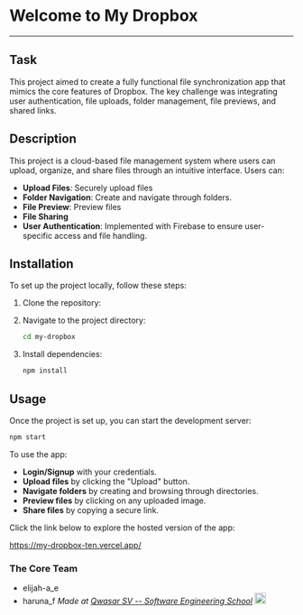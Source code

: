 # Welcome to My Dropbox
***

## Task
This project aimed to create a fully functional file synchronization app that mimics the core features of Dropbox. The key challenge was integrating user authentication, file uploads, folder management, file previews, and shared links.

## Description
This project is a cloud-based file management system where users can upload, organize, and share files through an intuitive interface. Users can:
- **Upload Files**: Securely upload files 
- **Folder Navigation**: Create and navigate through folders.
- **File Preview**: Preview files
- **File Sharing**
- **User Authentication**: Implemented with Firebase to ensure user-specific access and file handling.

## Installation
To set up the project locally, follow these steps:
1. Clone the repository:
  
2. Navigate to the project directory:
   ```bash
   cd my-dropbox
   ```
3. Install dependencies:
   ```bash
   npm install
   ```

## Usage
Once the project is set up, you can start the development server:
```bash
npm start
```
To use the app:
- **Login/Signup** with your credentials.
- **Upload files** by clicking the "Upload" button.
- **Navigate folders** by creating and browsing through directories.
- **Preview files** by clicking on any uploaded image.
- **Share files** by copying a secure link.

Click the link below to explore the hosted version of the app:

https://my-dropbox-ten.vercel.app/

### The Core Team
- elijah-a_e
- haruna_f
<span><i>Made at <a href='https://qwasar.io'>Qwasar SV -- Software Engineering School</a></i></span>
<span><img alt='Qwasar SV -- Software Engineering Schools Logo' src='https://storage.googleapis.com/qwasar-public/qwasar-logo_50x50.png' width='20px' /></span>
